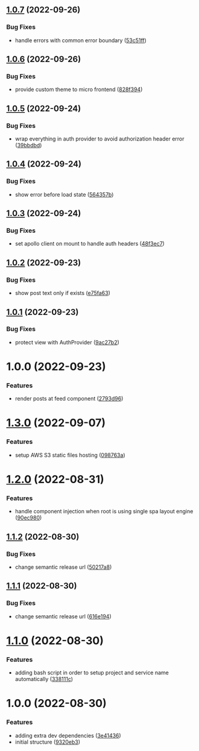 ## [1.0.7](https://github.com/Insta-Graph/micro-frontend-feed/compare/v1.0.6...v1.0.7) (2022-09-26)


### Bug Fixes

* handle errors with common error boundary ([53c51ff](https://github.com/Insta-Graph/micro-frontend-feed/commit/53c51ff9b42ca115430cf8a92328f29ca305f0df))

## [1.0.6](https://github.com/Insta-Graph/micro-frontend-feed/compare/v1.0.5...v1.0.6) (2022-09-26)


### Bug Fixes

* provide custom theme to micro frontend ([828f394](https://github.com/Insta-Graph/micro-frontend-feed/commit/828f3940a6aafef9a0060865dc60c27806ebd3f4))

## [1.0.5](https://github.com/Insta-Graph/micro-frontend-feed/compare/v1.0.4...v1.0.5) (2022-09-24)


### Bug Fixes

* wrap everything in auth provider to avoid authorization header error ([39bbdbd](https://github.com/Insta-Graph/micro-frontend-feed/commit/39bbdbdf45db13b5c5b7a82edc09d6e634a082ec))

## [1.0.4](https://github.com/Insta-Graph/micro-frontend-feed/compare/v1.0.3...v1.0.4) (2022-09-24)


### Bug Fixes

* show error before load state ([564357b](https://github.com/Insta-Graph/micro-frontend-feed/commit/564357bf03c17a3195067a0f8a2e042f84006551))

## [1.0.3](https://github.com/Insta-Graph/micro-frontend-feed/compare/v1.0.2...v1.0.3) (2022-09-24)


### Bug Fixes

* set apollo client on mount to handle auth headers ([48f3ec7](https://github.com/Insta-Graph/micro-frontend-feed/commit/48f3ec71299d82d9f7a62b7c7dfc7b273ee658d8))

## [1.0.2](https://github.com/Insta-Graph/micro-frontend-feed/compare/v1.0.1...v1.0.2) (2022-09-23)


### Bug Fixes

* show post text only if exists ([e75fa63](https://github.com/Insta-Graph/micro-frontend-feed/commit/e75fa63815bddedcce2812ea68c9f383e1fd6754))

## [1.0.1](https://github.com/Insta-Graph/micro-frontend-feed/compare/v1.0.0...v1.0.1) (2022-09-23)


### Bug Fixes

* protect view with AuthProvider ([9ac27b2](https://github.com/Insta-Graph/micro-frontend-feed/commit/9ac27b27fe99eee36ba04d1d5a695c73d923d1bb))

# 1.0.0 (2022-09-23)


### Features

* render posts at feed component ([2793d96](https://github.com/Insta-Graph/micro-frontend-feed/commit/2793d96a83e1a7f01a0128c32538d83b0bb51e33))

# [1.3.0](https://github.com/edwardramirez31/micro-frontend-template/compare/v1.2.0...v1.3.0) (2022-09-07)


### Features

* setup AWS S3 static files hosting ([098763a](https://github.com/edwardramirez31/micro-frontend-template/commit/098763a4a271fab57165b9200ff5bc46848de1ca))

# [1.2.0](https://github.com/edwardramirez31/micro-frontend-template/compare/v1.1.2...v1.2.0) (2022-08-31)


### Features

* handle component injection when root is using single spa layout engine ([90ec980](https://github.com/edwardramirez31/micro-frontend-template/commit/90ec980fcfec2ccd150a02db933183f456e349a0))

## [1.1.2](https://github.com/edwardramirez31/micro-frontend-template/compare/v1.1.1...v1.1.2) (2022-08-30)


### Bug Fixes

* change semantic release url ([50217a8](https://github.com/edwardramirez31/micro-frontend-template/commit/50217a826e1efdfba0006ca0a31b913f787d1340))

## [1.1.1](https://github.com/edwardramirez31/micro-frontend-template/compare/v1.1.0...v1.1.1) (2022-08-30)


### Bug Fixes

* change semantic release url ([616e194](https://github.com/edwardramirez31/micro-frontend-template/commit/616e1949b0a68b217de5e9b894f0c6a4865c577f))

# [1.1.0](https://github.com/edwardramirez31/micro-frontend-template/compare/v1.0.0...v1.1.0) (2022-08-30)


### Features

* adding bash script in order to setup project and service name automatically ([338111c](https://github.com/edwardramirez31/micro-frontend-template/commit/338111cb74294df5a2efb707fed0fd952328a801))

# 1.0.0 (2022-08-30)


### Features

* adding extra dev dependencies ([3e41436](https://github.com/edwardramirez31/micro-frontend-template/commit/3e4143616e4c81c6907ed78c8b747b953056b07f))
* initial structure ([9320eb3](https://github.com/edwardramirez31/micro-frontend-template/commit/9320eb3453c27c62203ee3c3bc4f61156ac54932))
